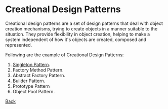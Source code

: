# Creational Design Patterns

Creational design patterns are a set of design patterns that deal with object creation mechanisms, trying to create objects in a manner suitable to the situation.
They provide flexibility in object creation, helping to make a system independent of how it's objects are created, composed and represented.

Following are the example of Creational Design Patterns:

1) [Singleton Pattern](/Creational%20Patterns/Singleton/readme.md).
2) Factory Method Pattern.
3) Abstract Factory Pattern.
4) Builder Pattern.
5) Prototype Pattern
6) Object Pool Pattern.

[Back](../README.md)

